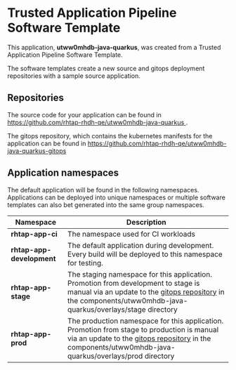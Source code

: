 # Trusted Application Pipeline Software Template

This application, **utww0mhdb-java-quarkus**, was created from a Trusted Application Pipeline Software Template.

The software templates create a new source and gitops deployment repositories with a sample source application. 

## Repositories

The source code for your application can be found in [https://github.com/rhtap-rhdh-qe/utww0mhdb-java-quarkus ](https://github.com/rhtap-rhdh-qe/utww0mhdb-java-quarkus ).
 
The gitops repository, which contains the kubernetes manifests for the application can be found in 
[https://github.com/rhtap-rhdh-qe/utww0mhdb-java-quarkus-gitops ](https://github.com/rhtap-rhdh-qe/utww0mhdb-java-quarkus-gitops ) 

## Application namespaces 

The default application will be found in the following namespaces. Applications can be deployed into unique namespaces or multiple software templates can also bet generated into the same group namespaces.  

|  Namespace   |  Description   |  
| -------- | -------- |
| **rhtap-app-ci** | The namespace used for CI workloads |
| **rhtap-app-development** | The default application during development. Every build will be deployed to this namespace for testing. |
| **rhtap-app-stage** | The staging namespace for this application. Promotion from development to stage is manual via an update to the [gitops repository](https://github.com/rhtap-rhdh-qe/utww0mhdb-java-quarkus-gitops ) in the components/utww0mhdb-java-quarkus/overlays/stage directory |
| **rhtap-app-prod** | The production namespace for this application. Promotion from stage to production is manual via an update to the [gitops repository](https://github.com/rhtap-rhdh-qe/utww0mhdb-java-quarkus-gitops ) in the components/utww0mhdb-java-quarkus/overlays/prod directory |
